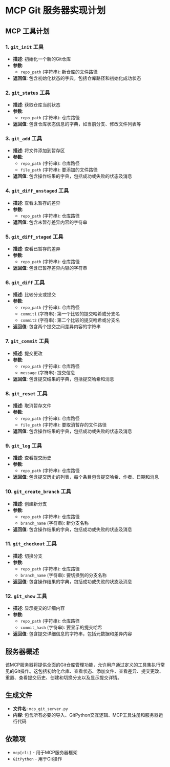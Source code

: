 # MCP Git 服务器实现计划

## MCP 工具计划

### 1. `git_init` 工具
- **描述**: 初始化一个新的Git仓库
- **参数**:
  - `repo_path` (字符串): 新仓库的文件路径
- **返回值**: 包含初始化状态的字典，包括仓库路径和初始化成功状态

### 2. `git_status` 工具
- **描述**: 获取仓库当前状态
- **参数**:
  - `repo_path` (字符串): 仓库路径
- **返回值**: 包含仓库状态信息的字典，如当前分支、修改文件列表等

### 3. `git_add` 工具
- **描述**: 将文件添加到暂存区
- **参数**:
  - `repo_path` (字符串): 仓库路径
  - `file_path` (字符串): 要添加的文件路径
- **返回值**: 包含操作结果的字典，包括成功或失败的状态及消息

### 4. `git_diff_unstaged` 工具
- **描述**: 查看未暂存的差异
- **参数**:
  - `repo_path` (字符串): 仓库路径
- **返回值**: 包含未暂存差异内容的字符串

### 5. `git_diff_staged` 工具
- **描述**: 查看已暂存的差异
- **参数**:
  - `repo_path` (字符串): 仓库路径
- **返回值**: 包含已暂存差异内容的字符串

### 6. `git_diff` 工具
- **描述**: 比较分支或提交
- **参数**:
  - `repo_path` (字符串): 仓库路径
  - `commit1` (字符串): 第一个比较的提交哈希或分支名
  - `commit2` (字符串): 第二个比较的提交哈希或分支名
- **返回值**: 包含两个提交之间差异内容的字符串

### 7. `git_commit` 工具
- **描述**: 提交更改
- **参数**:
  - `repo_path` (字符串): 仓库路径
  - `message` (字符串): 提交信息
- **返回值**: 包含提交结果的字典，包括提交哈希和消息

### 8. `git_reset` 工具
- **描述**: 取消暂存文件
- **参数**:
  - `repo_path` (字符串): 仓库路径
  - `file_path` (字符串): 要取消暂存的文件路径
- **返回值**: 包含操作结果的字典，包括成功或失败的状态及消息

### 9. `git_log` 工具
- **描述**: 查看提交历史
- **参数**:
  - `repo_path` (字符串): 仓库路径
- **返回值**: 包含提交历史的列表，每个条目包含提交哈希、作者、日期和消息

### 10. `git_create_branch` 工具
- **描述**: 创建新分支
- **参数**:
  - `repo_path` (字符串): 仓库路径
  - `branch_name` (字符串): 新分支名称
- **返回值**: 包含操作结果的字典，包括成功或失败的状态及消息

### 11. `git_checkout` 工具
- **描述**: 切换分支
- **参数**:
  - `repo_path` (字符串): 仓库路径
  - `branch_name` (字符串): 要切换到的分支名称
- **返回值**: 包含操作结果的字典，包括成功或失败的状态及消息

### 12. `git_show` 工具
- **描述**: 显示提交的详细内容
- **参数**:
  - `repo_path` (字符串): 仓库路径
  - `commit_hash` (字符串): 要显示的提交哈希
- **返回值**: 包含提交详细信息的字符串，包括元数据和差异内容

## 服务器概述
该MCP服务器将提供全面的Git仓库管理功能，允许用户通过定义的工具集执行常见的Git操作。这包括初始化仓库、查看状态、添加文件、查看差异、提交更改、重置、查看提交历史、创建和切换分支以及显示提交详情。

## 生成文件
- **文件名**: `mcp_git_server.py`
- **内容**: 包含所有必要的导入、GitPython交互逻辑、MCP工具注册和服务器运行代码

## 依赖项
- `mcp[cli]` - 用于MCP服务器框架
- `GitPython` - 用于Git操作